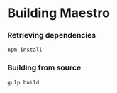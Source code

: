 # Building Maestro

### Retrieving dependencies
    npm install

### Building from source
    gulp build
